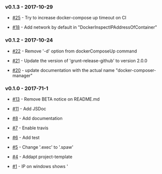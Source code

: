 ### v0.1.3 - 2017-10-29

- [#25](https://github.com/dani8art/docker-compose-manager/issues/25) - Try to increase docker-compose up timeout on CI

- [#18](https://github.com/dani8art/docker-compose-manager/issues/18) - Add network by default in "DockerInspectIPAddressOfContainer"

### v0.1.2 - 2017-10-24

- [#22](https://github.com/dani8art/docker-compose-manager/issues/22) - Remove '-d' option from dockerComposeUp command

- [#21](https://github.com/dani8art/docker-compose-manager/issues/21) - Update the version of 'grunt-release-github' to version 2.0.0

- [#20](https://github.com/dani8art/docker-compose-manager/issues/20) - update documentation with the actual name "docker-composer-manager"

### v0.1.0 - 2017-71-1

- [#13](https://github.com/dani8art/docker-compose-manager/issues/13) - Remove BETA notice on README.md

- [#11](https://github.com/dani8art/docker-compose-manager/issues/11) - Add JSDoc 

- [#8](https://github.com/dani8art/docker-compose-manager/issues/8) - Add documentation

- [#7](https://github.com/dani8art/docker-compose-manager/issues/7) - Enable travis

- [#6](https://github.com/dani8art/docker-compose-manager/issues/6) - Add test

- [#5](https://github.com/dani8art/docker-compose-manager/issues/5) - Change '.exec' to '.spaw'

- [#4](https://github.com/dani8art/docker-compose-manager/issues/4) - Addapt project-template

- [#1](https://github.com/dani8art/docker-compose-manager/issues/1) - IP on windows shows \' 

